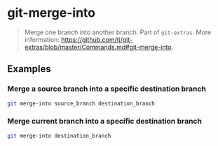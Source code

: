 # git-merge-into

> Merge one branch into another branch. Part of `git-extras`. More information: <https://github.com/tj/git-extras/blob/master/Commands.md#git-merge-into>.

## Examples

### Merge a source branch into a specific destination branch

```bash
git merge-into source_branch destination_branch
```

### Merge current branch into a specific destination branch

```bash
git merge-into destination_branch
```
